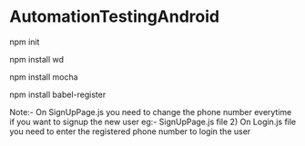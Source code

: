 # AutomationTestingAndroid

npm init

npm install wd

npm install mocha

npm install babel-register


Note:- On SignUpPage.js you need to change the phone number everytime if you want to signup the new user  eg:- SignUpPage.js file
2) On Login.js file you need to enter the registered phone number to login the user
